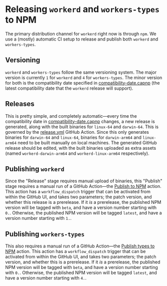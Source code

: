 # Releasing `workerd` and `workers-types` to NPM

The primary distribution channel for `workerd` right now is through `npm`. We use a (mostly) automatic CI setup to release and publish both `workerd` and `workers-types`.

## Versioning

`workerd` and `workers-types` follow the same versioning system. The major version is currently `1` for `workerd` and `4` for `workers-types`. The minor version for both is the compatibility date specified in [compatibility-date.capnp](src/workerd/io/compatibility-date.capnp) (the latest compatibility date that the `workerd` release will support).


## Releases

This is pretty simple, and completely automatic—every time the compatibility date in [compatibility-date.capnp](src/workerd/io/compatibility-date.capnp) changes, a new release is generated, along with the built binaries for `linux-64` and `darwin-64`. This is governed by the [release.yml](.github/workflows/release.yml) GitHub Action. Since this only generates binaries for `darwin-64` and `linux-64`, binaries for `darwin-arm64` and `linux-arm64` need to be built manually on local machines. The generated GitHub release should be edited, with the built binaries uploaded as extra assets (named `workerd-darwin-arm64` and `workerd-linux-arm64` respectively).
## Publishing `workerd`

Since the "Release" stage requires manual upload of binaries, this "Publish" stage requires a manual run of a GitHub Action—the [Publish to NPM](.github/workflows/npm.yml) action. This action has a `workflow_dispatch` trigger that can be activated from within the GitHub UI, and takes two parameters; the patch version, and whether this release is a prerelease. If it _is_ a prerelease, the published NPM version will be tagged with `beta`, and have a version number starting with `0.`. Otherwise, the published NPM version will be tagged `latest`, and have a version number starting with `1.`.

## Publishing `workers-types`

This also requires a manual run of a GitHub Action—the [Publish types to NPM](.github/workflows/npm-types.yml) action. This action has a `workflow_dispatch` trigger that can be activated from within the GitHub UI, and takes two parameters; the patch version, and whether this is a prerelease. If it _is_ a prerelease, the published NPM version will be tagged with `beta`, and have a version number starting with `0.`. Otherwise, the published NPM version will be tagged `latest`, and have a version number starting with `4.`.
